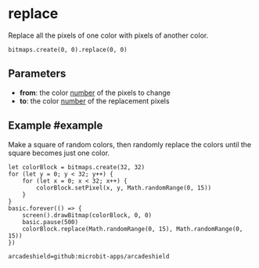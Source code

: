# replace

Replace all the pixels of one color with pixels of another color.

```sig
bitmaps.create(0, 0).replace(0, 0)
```

## Parameters

* **from**: the color [number](/types/number) of the pixels to change
* **to**: the color [number](/types/number) of the replacement pixels

## Example #example

Make a square of random colors, then randomly replace the colors until the square becomes just one color.

```blocks
let colorBlock = bitmaps.create(32, 32)
for (let y = 0; y < 32; y++) {
    for (let x = 0; x < 32; x++) {
        colorBlock.setPixel(x, y, Math.randomRange(0, 15))
    }
}
basic.forever(() => {
    screen().drawBitmap(colorBlock, 0, 0)
    basic.pause(500)
    colorBlock.replace(Math.randomRange(0, 15), Math.randomRange(0, 15))
})
```


```package
arcadeshield=github:microbit-apps/arcadeshield
```
